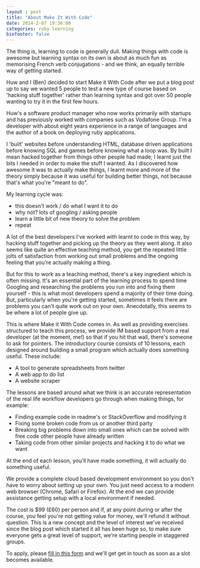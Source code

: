```yaml
---
layout : post
title: "About Make It With Code"
date: 2014-2-07 19:36:00
categories: ruby learning
biofooter: false
---
```


The thing is, learning to code is generally dull. Making things with code is awesome but learning syntax on its own is about as much fun as memorising French verb conjugations - and we think, an equally terrible way of getting started.

Huw and I (Ben) decided to start Make it With Code after we put a blog post up to say we wanted 5 people to test a new type of course based on 'hacking stuff together' rather than learning syntax and got over 50 people wanting to try it in the first few hours.

Huw's a software product manager who now works primarily with startups and has previously worked with companies such as Vodafone Group. I'm a developer with about eight years experience in a range of languages and the author of a book on deploying ruby applications.

I 'built' websites before understanding HTML, database driven applications before knowing SQL and games before knowing what a loop was. By built I mean hacked together from things other people had made; I learnt just the bits I needed in order to make the stuff I wanted. As I discovered how awesome it was to actually make things, I learnt more and more of the theory simply because it was useful for building better things, not because that's what you're "meant to do".

 My learning cycle was:

 * this doesn't work / do what I want it to do
 * why not? lots of googling / asking people
 * learn a little bit of new theory to solve the problem
 * repeat

A lot of the best developers I've worked with learnt to code in this way, by hacking stuff together and picking up the theory as they went along. It also seems like quite an effective teaching method, you get the repeated little jolts of satisfaction from working out small problems and the ongoing feeling that you're actually making a thing.

But for this to work as a teaching method, there's a key ingredient which is often missing. It's an essential part of the learning process to spend time Googling and researching the problems you run into and fixing them yourself - this is what most developers spend a majority of their time doing. But, particularly when you're getting started, sometimes it feels there are problems you can't quite work out on your own. Anecdotally, this seems to be where a lot of people give up.

This is where Make it With Code comes in. As well as providing exercises structured to teach this process, we provide IM based support from a real developer (at the moment, me!) so that if you hit that wall, there's someone to ask for pointers. The introductory course consists of 10 lessons, each designed around building a small program which actually does something useful. These include:

- A tool to generate spreadsheets from twitter
- A web app to do list
- A website scraper

The lessons are based around what we think is an accurate representation of the real life workflow developers go through when making things, for example:

- Finding example code in readme's or StackOverflow and modifying it
- Fixing some broken code from us or another third party
- Breaking big problems down into small ones which can be solved with free code other people have already written
- Taking code from other similar projects and hacking it to do what we want

At the end of each lesson, you'll have made something, it will actually do something useful.

We provide a complete cloud based development environment so you don't have to worry about setting up your own. You just need access to a modern web browser (Chrome, Safari or Firefox). At the end we can provide assistance getting setup with a local environment if needed.

The cost is $99 (£60) per person and if, at any point during or after the course, you feel you're not getting value for money, we'll refund it without question. This is a new concept and the level of interest we've received since the blog post which started it all has been huge so, to make sure everyone gets a great level of support, we're starting people in staggered groups.

To apply, please <a href="/apply">fill in this form</a> and we'll get get in touch as soon as a slot becomes available.

